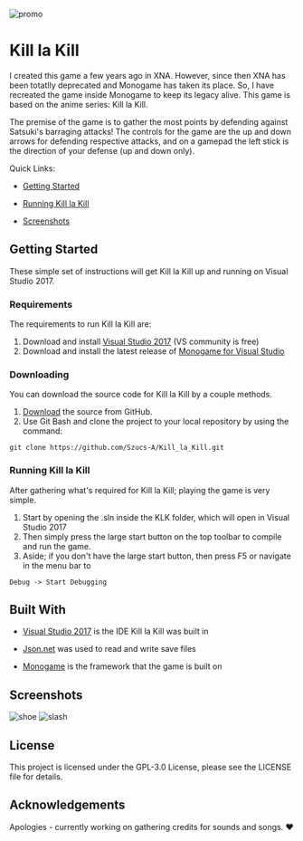 ![promo](https://user-images.githubusercontent.com/35391412/49610722-62415380-f96d-11e8-93c5-9255a4d00de4.PNG)
# Kill la Kill
I created this game a few years ago in XNA. However, since then XNA has been totatlly deprecated and Monogame has taken its place. So, I have recreated the game inside Monogame to keep its legacy alive. This game is based on the anime series: Kill la Kill. 

The premise of the game is to gather the most points by defending against Satsuki's barraging attacks! The controls for the game are the up and down arrows for defending respective attacks, and on a gamepad the left stick is the direction of your defense (up and down only).

Quick Links:
- [Getting Started](#Getting-Started)

- [Running Kill la Kill](#Running-Kill-la-Kill)

- [Screenshots](#Screenshots)

## Getting Started
These simple set of instructions will get Kill la Kill up and running on Visual Studio 2017.

### Requirements
The requirements to run Kill la Kill are:
  1. Download and install [Visual Studio 2017](https://visualstudio.microsoft.com/downloads/) (VS community is free)
  2. Download and install the latest release of [Monogame for Visual Studio](http://community.monogame.net/t/monogame-3-7-release/10971)

### Downloading
You can download the source code for Kill la Kill by a couple methods.
  1. [Download](https://github.com/Szucs-A/Kill_la_Kill/archive/master.zip) the source from GitHub.
  2. Use Git Bash and clone the project to your local repository by using the command:
  ```
  git clone https://github.com/Szucs-A/Kill_la_Kill.git
  ```
  
### Running Kill la Kill
After gathering what's required for Kill la Kill; playing the game is very simple.
  1. Start by opening the .sln inside the KLK folder, which will open in Visual Studio 2017
  2. Then simply press the large start button on the top toolbar to compile and run the game.
  3. Aside; if you don't have the large start button, then press F5 or navigate in the menu bar to 
  ```
  Debug -> Start Debugging
  ```
  
## Built With
- [Visual Studio 2017](https://visualstudio.microsoft.com/downloads/) is the IDE Kill la Kill was built in

- [Json.net](https://www.newtonsoft.com/json) was used to read and write save files

- [Monogame](http://community.monogame.net/t/monogame-3-7-release/10971) is the framework that the game is built on

## Screenshots
![shoe](https://user-images.githubusercontent.com/35391412/49610732-679e9e00-f96d-11e8-8db2-fe119503c979.PNG)
![slash](https://user-images.githubusercontent.com/35391412/49610729-653c4400-f96d-11e8-9f80-3e3ccce9da2e.PNG)

## License
This project is licensed under the GPL-3.0 License, please see the LICENSE file for details.

## Acknowledgements
Apologies - currently working on gathering credits for sounds and songs. :heart:
